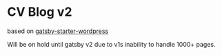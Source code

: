 # CV Blog v2

based on [gatsby-starter-wordpress](https://github.com/ericwindmill/gatsby-starter-wordpress)

Will be on hold until gatsby v2 due to v1s inability to handle 1000+ pages.
